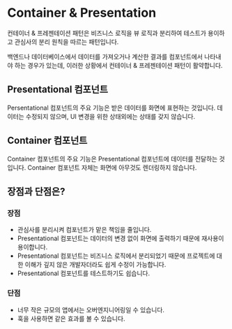 # Container & Presentation

컨테이너 & 프레젠테이션 패턴은 비즈니스 로직을 뷰 로직과 분리하여 테스트가 용이하고 관심사의 분리 원칙을 따르는 패턴입니다.

백엔드나 데이터베이스에서 데이터를 가져오거나 계산한 결과를 컴포넌트에서 나타내야 하는 경우가 있는데, 이러한 상황에서 컨테이너 & 프레젠테이션 패턴이 활약합니다.

## Presentational 컴포넌트

Persentational 컴포넌트의 주요 기능은 받은 데이터를 화면에 표현하는 것입니다. 데이터는 수정되지 않으며, UI 변경을 위한 상태외에는 상태를 갖지 않습니다.

## Container 컴포넌트

Container 컴포넌트의 주요 기능은 Presentational 컴포넌트에 데이터를 전달하는 것입니다. Container 컴포넌트 자체는 화면에 아무것도 렌더링하지 않습니다.

## 장점과 단점은?

### 장점

- 관심사를 분리시켜 컴포넌트가 맡은 책임을 줄입니다.
- Presentational 컴포넌트는 데이터의 변경 없이 화면에 출력하기 때문에 재사용이 용이합니다.
- Presentational 컴포넌트는 비즈니스 로직에서 분리되었기 때문에 프로젝트에 대한 이해가 깊지 않은 개발자더라도 쉽게 수정이 가능합니다.
- Presentational 컴포넌트를 테스트하기도 쉽습니다.

### 단점

- 너무 작은 규모의 앱에서는 오버엔지니어링일 수 있습니다.
- 훅을 사용하면 같은 효과를 볼 수 있습니다.